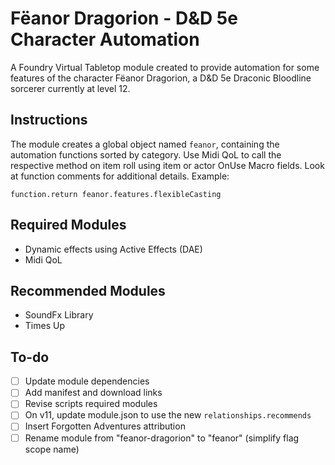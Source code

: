 # Fëanor Dragorion - D&D 5e Character Automation
A Foundry Virtual Tabletop module created to provide automation for some features of the character Fëanor Dragorion, a D&D 5e Draconic Bloodline sorcerer currently at level 12.

## Instructions
The module creates a global object named `feanor`, containing the automation functions sorted by category. Use Midi QoL to call the respective method on item roll using item or actor OnUse Macro fields. Look at function comments for additional details. Example:
```
function.return feanor.features.flexibleCasting
```

## Required Modules
- Dynamic effects using Active Effects (DAE)
- Midi QoL

## Recommended Modules
- SoundFx Library
- Times Up

## To-do
- [ ] Update module dependencies
- [ ] Add manifest and download links
- [ ] Revise scripts required modules
- [ ] On v11, update module.json to use the new `relationships.recommends`
- [ ] Insert Forgotten Adventures attribution
- [ ] Rename module from "feanor-dragorion" to "feanor" (simplify flag scope name)